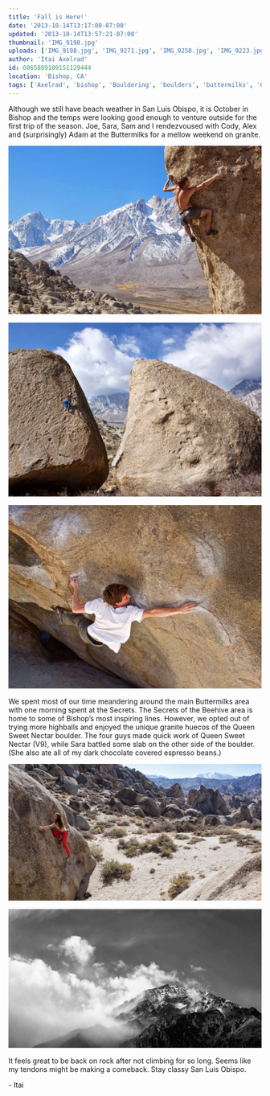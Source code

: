 ```yaml
---
title: 'Fall is Here!'
date: '2013-10-14T13:17:00-07:00'
updated: '2013-10-14T13:57:21-07:00'
thumbnail: 'IMG_9198.jpg'
uploads: ['IMG_9198.jpg', 'IMG_9271.jpg', 'IMG_9258.jpg', 'IMG_9223.jpg', 'IMG_9288.jpg']
author: 'Itai Axelrad'
id: 6065889109151129444
location: 'Bishop, CA'
tags: ['Axelrad', 'bishop', 'Bouldering', 'boulders', 'buttermilks', 'California', 'Climbing', 'highball', 'Itai']
---
```


Although we still have beach weather in San Luis Obispo, it is October in Bishop and the temps were looking good enough to venture outside for the first trip of the season. Joe, Sara, Sam and I rendezvoused with Cody, Alex and (surprisingly) Adam at the Buttermilks for a mellow weekend on granite.

![Joe, trying to find a hold on Saigon Direct (V9).](uploads/IMG_9198.jpg)

![Sam, enjoying the view from the Grandpa Peabody.](uploads/IMG_9271.jpg)

![Cody, reaching far on Moonraker (V8).](uploads/IMG_9258.jpg)

We spent most of our time meandering around the main Buttermilks area with one morning spent at the Secrets. The Secrets of the Beehive area is home to some of Bishop’s most inspiring lines. However, we opted out of trying more highballs and enjoyed the unique granite huecos of the Queen Sweet Nectar boulder. The four guys made quick work of Queen Sweet Nectar (V9), while Sara battled some slab on the other side of the boulder. (She also ate all of my dark chocolate covered espresso beans.)

![Sara, trusting her footwork.](uploads/IMG_9223.jpg)

![A cliché black and white photograph of a mountain.](uploads/IMG_9288.jpg)

It feels great to be back on rock after not climbing for so long. Seems like my tendons might be making a comeback. Stay classy San Luis Obispo.

\- Itai
